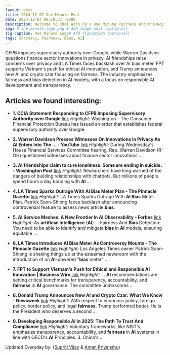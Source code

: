 ```yaml
---
layout: post
title: 2024-12-07 One-Minute Post
date: 2024-12-07 08:19:37 -0500
description: Welcome to Chai With Py's One Minute Fairness and Privacy, which aims to provide you the current happenings in the world of Fairness, Privacy, and AI.
img: # one_minute_logo.png # Add image post (optional)
fig-caption: One Minute Logo# Add figcaption (optional)
tags: [Privacy, Fairness, Bias, AI]
---
```


CFPB imposes supervisory authority over Google, while Warren Davidson questions finance sector innovations in privacy. AI friendships raise concerns over privacy and LA Times faces backlash over AI bias meter. FPT supports Vietnam's push for ethical AI innovation, and Trump announces new AI and crypto czar focusing on fairness. The industry emphasizes fairness and bias detection in AI models, with a focus on responsible AI development and transparency.

## Articles we found interesting:

- **1. CCIA Statement Responding to CFPB Imposing Supervisory Authority over Google** [link](https://ccianet.org/news/2024/12/ccia-statement-responding-to-cfpb-imposing-supervisory-authority-over-google/)
_Highlight:_ Washington – The Consumer Financial Protection Bureau has issued an order that establishes federal supervisory authority over Google.

- **2. Warren Davidson Presses Witnesses On Innovations In <b>Privacy</b> As <b>AI</b> Enters Into The ... - YouTube** [link](https://www.youtube.com/watch%3Fv%3Dx3XcynmA6oM)
_Highlight:_ During Wednesday&#39;s House Financial Services Committee hearing, Rep. Warren Davidson (R-OH) questioned witnesses about finance sector innovations&nbsp;...

- **3. <b>AI</b> friendships claim to cure loneliness. Some are ending in suicide. - Washington Post** [link](https://www.washingtonpost.com/technology/2024/12/06/ai-companion-chai-research-character-ai/)
_Highlight:_ Researchers have long warned of the dangers of building relationships with chatbots. But millions of people spend hours a day bonding with <b>AI</b>&nbsp;...

- **4. LA Times Sparks Outrage With <b>AI Bias</b> Meter Plan - The Pinnacle Gazette** [link](https://evrimagaci.org/tpg/la-times-sparks-outrage-with-ai-bias-meter-plan-79968)
_Highlight:_ LA Times Sparks Outrage With <b>AI Bias</b> Meter Plan. Patrick Soon-Shiong faces backlash after announcing controversial feature to assess news article <b>bias</b>.

- **5. <b>AI</b> Service Meshes: A New Frontier In <b>AI</b> Observability - Forbes** [link](https://www.forbes.com/councils/forbestechcouncil/2024/12/06/ai-service-meshes-a-new-frontier-in-ai-observability/)
_Highlight:_ As <b>artificial intelligence</b> (<b>AI</b>) ... Fairness And <b>Bias</b> Detection: You need to be able to identify and mitigate <b>bias</b> in <b>AI</b> models, ensuring equitable&nbsp;...

- **6. LA Times Introduces <b>AI Bias</b> Meter As Controversy Mounts - The Pinnacle Gazette** [link](https://evrimagaci.org/tpg/la-times-introduces-ai-bias-meter-as-controversy-mounts-79069)
_Highlight:_ Los Angeles Times owner Patrick Soon-Shiong is shaking things up at the esteemed newsroom with the introduction of an <b>AI</b>-powered &quot;<b>bias</b> meter&quot;&nbsp;...

- **7. FPT to Support Vietnam&#39;s Push for Ethical and Responsible <b>AI</b> Innovation | Business Wire** [link](https://www.businesswire.com/news/home/20241205099452/en/FPT-to-Support-Vietnam%25E2%2580%2599s-Push-for-Ethical-and-Responsible-AI-Innovation)
_Highlight:_ ... <b>AI</b> recommendations are setting critical benchmarks for transparency, accountability, and <b>fairness</b> in <b>AI</b> governance. The committee underscores&nbsp;...

- **8. Donald Trump Announces New <b>AI</b> and Crypto Czar: What We Know - Newsweek** [link](https://www.newsweek.com/donald-trump-announces-new-ai-crypto-czar-what-we-know-1996473)
_Highlight:_ With respect to economic policy, foreign policy, border policy, and legal <b>fairness</b>, Trump performed better. He is the President who deserves a second&nbsp;...

- **9. Developing Responsible <b>AI</b> In 2025: The Path To Trust And Compliance** [link](https://informationsecuritybuzz.com/developing-responsible-ai-2025-trust/)
_Highlight:_ Voluntary frameworks, like NIST&#39;s, emphasize transparency, accountability, and <b>fairness</b> in <b>AI</b> systems in line with OECD&#39;s <b>AI</b> Principles. 3. China&#39;s&nbsp;...


Updated Everyday by: (<a href="https://supritivijay.github.io/">Supriti Vijay</a> & <a href="https://amanpriyanshu.github.io/">Aman Priyanshu</a>)
